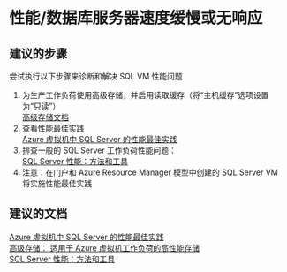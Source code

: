 <properties
    pageTitle="performance/database server is slow or unresponsive"
    description="性能/数据库服务器速度缓慢或无响应"
    service="microsoft.compute"
    resource="virtualmachines"
    authors="aashu"
    displayOrder=""
    selfHelpType="generic"
    supportTopicIds="32511138"
    resourceTags="windowsSQL"
    productPesIds="14745"
    cloudEnvironments="public"
/>


# 性能/数据库服务器速度缓慢或无响应

## **建议的步骤**
尝试执行以下步骤来诊断和解决 SQL VM 性能问题

1. 为生产工作负荷使用高级存储，并启用读取缓存（将“主机缓存”选项设置为“只读”）<br>
[高级存储文档](https://azure.microsoft.com/documentation/articles/storage-premium-storage/)
2. 查看性能最佳实践<br>
[Azure 虚拟机中 SQL Server 的性能最佳实践](https://azure.microsoft.com/documentation/articles/virtual-machines-windows-sql-performance/)
3. 排查一般的 SQL Server 工作负荷性能问题：<br>
[SQL Server 性能：方法和工具](https://docs.com/ajith-krishnan/8919/sql-server-performance-troubleshooting-approach)
4. 注意：在门户和 Azure Resource Manager 模型中创建的 SQL Server VM 将实施性能最佳实践

## **建议的文档**
[Azure 虚拟机中 SQL Server 的性能最佳实践](https://azure.microsoft.com/documentation/articles/virtual-machines-windows-sql-performance/)<br>
[高级存储： 适用于 Azure 虚拟机工作负荷的高性能存储](https://azure.microsoft.com/documentation/articles/storage-premium-storage/)<br>
[SQL Server 性能：方法和工具](https://docs.com/ajith-krishnan/8919/sql-server-performance-troubleshooting-approach)<br>



<!--HONumber=Aug16_HO2-->


